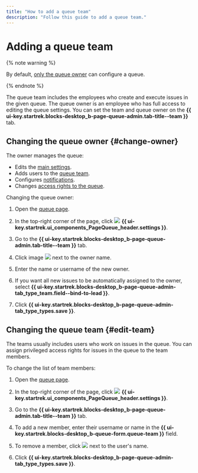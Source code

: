 ```yaml
---
title: "How to add a queue team"
description: "Follow this guide to add a queue team."
---
```


# Adding a queue team

{% note warning %}

By default, [only the queue owner](queue-access.md) can configure a queue.

{% endnote %}

The queue team includes the employees who create and execute issues in the given queue. The queue owner is an employee who has full access to editing the queue settings. You can set the team and queue owner on the **{{ ui-key.startrek.blocks-desktop_b-page-queue-admin.tab-title--team }}** tab.

## Changing the queue owner {#change-owner}

The owner manages the queue:

* Edits the [main settings](edit-queue-general.md).
* Adds users to the [queue team](../glossary.md#queue-team).
* Configures [notifications](subscriptions.md).
* Changes [access rights to the queue](queue-access.md).

Changing the queue owner:

1. Open the [queue page](../user/queue.md).

1. In the top-right corner of the page, click ![](../../_assets/tracker/svg/settings-old.svg) **{{ ui-key.startrek.ui_components_PageQueue_header.settings }}**.

1. Go to the **{{ ui-key.startrek.blocks-desktop_b-page-queue-admin.tab-title--team }}** tab.

1. Click image ![](../../_assets/tracker/icon-edit.png) next to the owner name.

1. Enter the name or username of the new owner.

1. If you want all new issues to be automatically assigned to the owner, select **{{ ui-key.startrek.blocks-desktop_b-page-queue-admin-tab_type_team.field--bind-to-lead }}**.

1. Click **{{ ui-key.startrek.blocks-desktop_b-page-queue-admin-tab_type_types.save }}**.

## Changing the queue team {#edit-team}

The teams usually includes users who work on issues in the queue. You can assign privileged access rights for issues in the queue to the team members.

To change the list of team members:

1. Open the [queue page](../user/queue.md).

1. In the top-right corner of the page, click ![](../../_assets/tracker/svg/settings-old.svg) **{{ ui-key.startrek.ui_components_PageQueue_header.settings }}**.

1. Go to the **{{ ui-key.startrek.blocks-desktop_b-page-queue-admin.tab-title--team }}** tab.

1. To add a new member, enter their username or name in the **{{ ui-key.startrek.blocks-desktop_b-queue-form.queue-team }}** field.

1. To remove a member, click ![](../../_assets/tracker/remove-task-type.png) next to the user's name.

1. Click **{{ ui-key.startrek.blocks-desktop_b-page-queue-admin-tab_type_types.save }}**.
